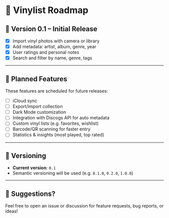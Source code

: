 # 📍 Vinylist Roadmap

## 🚀 Version 0.1 – Initial Release

- [x] Import vinyl photos with camera or library
- [x] Add metadata: artist, album, genre, year
- [x] User ratings and personal notes
- [x] Search and filter by name, genre, tags

---

## 🧭 Planned Features

These features are scheduled for future releases:

- [ ] iCloud sync  
- [ ] Export/import collection  
- [ ] Dark Mode customization  
- [ ] Integration with Discogs API for auto metadata  
- [ ] Custom vinyl lists (e.g. favorites, wishlist)  
- [ ] Barcode/QR scanning for faster entry  
- [ ] Statistics & insights (most played, top rated)

---

## 📌 Versioning

- **Current version**: `0.1`
- Semantic versioning will be used (e.g. `0.1.0`, `0.2.0`, `1.0.0`)

---

## 💬 Suggestions?

Feel free to open an issue or discussion for feature requests, bug reports, or ideas!
